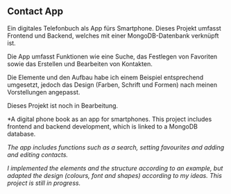 ## Contact App

Ein digitales Telefonbuch als App fürs Smartphone. Dieses Projekt umfasst Frontend und Backend, welches mit einer MongoDB-Datenbank verknüpft ist.

Die App umfasst Funktionen wie eine Suche, das Festlegen von Favoriten sowie das Erstellen und Bearbeiten von Kontakten.

Die Elemente und den Aufbau habe ich einem Beispiel entsprechend umgesetzt, jedoch das Design (Farben, Schrift und Formen) nach meinen Vorstellungen angepasst.

Dieses Projekt ist noch in Bearbeitung.

*A digital phone book as an app for smartphones. This project includes frontend and backend development, which is linked to a MongoDB database.

*The app includes functions such as a search, setting favourites and adding and editing contacts.*

*I implemented the elements and the structure according to an example, but adapted the design (colours, font and shapes) according to my ideas.
This project is still in progress.*
